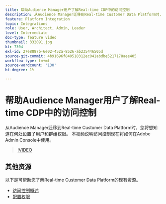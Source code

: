 ```yaml
---
title: 帮助Audience Manager用户了解Real-time CDP中的访问控制
description: 从Audience Manager迁移到Real-time Customer Data Platform时，您将想知道在何处设置了用户和群组权限。 本视频说明访问控制现在将如何在Adobe Admin Console中使用。
feature: Platform Integration
topic: Integrations
role: User, Architect, Admin, Leader
level: Intermediate
doc-type: feature video
thumbnail: 332091.jpg
kt: 7304
exl-id: 27e8887b-6e02-452a-8526-ab235446505d
source-git-commit: 4b91696f840518312ec041abdbe5217178aee405
workflow-type: tm+mt
source-wordcount: '130'
ht-degree: 1%

---
```


# 帮助Audience Manager用户了解Real-time CDP中的访问控制

从Audience Manager迁移到Real-time Customer Data Platform时，您将想知道在何处设置了用户和群组权限。 本视频说明访问控制现在将如何在Adobe Admin Console中使用。

>[!VIDEO](https://video.tv.adobe.com/v/332091/?quality=12&learn=on)

## 其他资源

以下是可帮助您了解Real-time Customer Data Platform的现有资源。

* [访问控制概述](https://experienceleague.adobe.com/docs/experience-platform/access-control/home.html?lang=en#access-control-hierarchy-and-workflow)
* [配置权限](https://experienceleague.adobe.com/docs/platform-learn/getting-started-for-data-architects-and-data-engineers/configure-permissions.html?lang=en)
